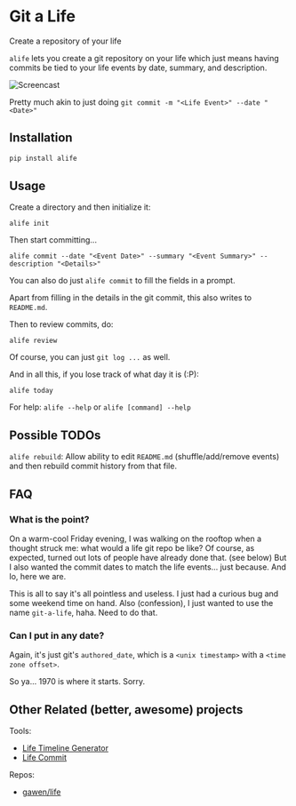# Git a Life

Create a repository of your life

`alife` lets you create a git repository on your life which just means having commits be tied to your life events by date, summary, and description.

![Screencast](https://media.giphy.com/media/Is9ft7SA6wwbg5VJEn/giphy.gif)

Pretty much akin to just doing `git commit -m "<Life Event>" --date "<Date>"`

## Installation

```bash
pip install alife
```

## Usage

Create a directory and then initialize it:

```
alife init
```

Then start committing...

```
alife commit --date "<Event Date>" --summary "<Event Summary>" --description "<Details>"
```

You can also do just `alife commit` to fill the fields in a prompt.

Apart from filling in the details in the git commit, this also writes to `README.md`.

Then to review commits, do:

```
alife review
```

Of course, you can just `git log ...` as well.

And in all this, if you lose track of what day it is (:P):

```
alife today
```

For help: `alife --help` or `alife [command] --help`

## Possible TODOs

`alife rebuild`: Allow ability to edit `README.md` (shuffle/add/remove events) and then rebuild commit history from that file.

## FAQ

### What is the point?

On a warm-cool Friday evening, I was walking on the rooftop when a thought struck me: what would a life git repo be like?
Of course, as expected, turned out lots of people have already done that. (see below)
But I also wanted the commit dates to match the life events... just because. And lo, here we are. 

This is all to say it's all pointless and useless. I just had a curious bug and some weekend time on hand.
Also (confession), I just wanted to use the name `git-a-life`, haha. Need to do that.

### Can I put in any date?

Again, it's just git's `authored_date`, which is a `<unix timestamp>` with a `<time zone offset>`.

So ya... 1970 is where it starts. Sorry.

## Other Related (better, awesome) projects

Tools:

- [Life Timeline Generator](https://github.com/cheeaun/life)
- [Life Commit](https://github.com/ByronHsu/life-commit)

Repos:
- [gawen/life](https://github.com/gawen/life)

